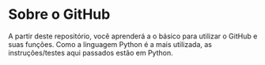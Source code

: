 # Sobre o GitHub
A partir deste repositório, você aprenderá a o básico para utilizar o GitHub e suas funções.
Como a linguagem Python é a mais utilizada, as instruções/testes aqui passados estão em Python.
